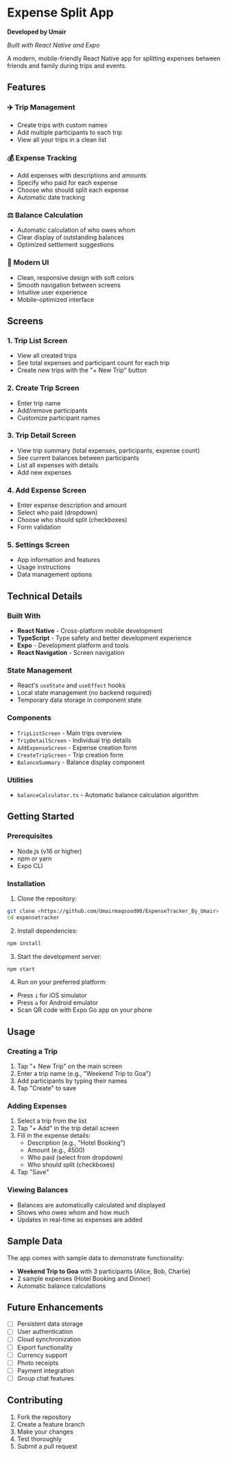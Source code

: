 # Expense Split App

**Developed by Umair**

*Built with React Native and Expo*

A modern, mobile-friendly React Native app for splitting expenses between friends and family during trips and events.

## Features

### ✈️ Trip Management
- Create trips with custom names
- Add multiple participants to each trip
- View all your trips in a clean list

### 💰 Expense Tracking
- Add expenses with descriptions and amounts
- Specify who paid for each expense
- Choose who should split each expense
- Automatic date tracking

### ⚖️ Balance Calculation
- Automatic calculation of who owes whom
- Clear display of outstanding balances
- Optimized settlement suggestions

### 🎨 Modern UI
- Clean, responsive design with soft colors
- Smooth navigation between screens
- Intuitive user experience
- Mobile-optimized interface

## Screens

### 1. Trip List Screen
- View all created trips
- See total expenses and participant count for each trip
- Create new trips with the "+ New Trip" button

### 2. Create Trip Screen
- Enter trip name
- Add/remove participants
- Customize participant names

### 3. Trip Detail Screen
- View trip summary (total expenses, participants, expense count)
- See current balances between participants
- List all expenses with details
- Add new expenses

### 4. Add Expense Screen
- Enter expense description and amount
- Select who paid (dropdown)
- Choose who should split (checkboxes)
- Form validation

### 5. Settings Screen
- App information and features
- Usage instructions
- Data management options

## Technical Details

### Built With
- **React Native** - Cross-platform mobile development
- **TypeScript** - Type safety and better development experience
- **Expo** - Development platform and tools
- **React Navigation** - Screen navigation

### State Management
- React's `useState` and `useEffect` hooks
- Local state management (no backend required)
- Temporary data storage in component state

### Components
- `TripListScreen` - Main trips overview
- `TripDetailScreen` - Individual trip details
- `AddExpenseScreen` - Expense creation form
- `CreateTripScreen` - Trip creation form
- `BalanceSummary` - Balance display component

### Utilities
- `balanceCalculator.ts` - Automatic balance calculation algorithm

## Getting Started

### Prerequisites
- Node.js (v16 or higher)
- npm or yarn
- Expo CLI


### Installation

1. Clone the repository:
```bash
git clone <https://github.com/Umairmaqsood00/ExpenseTracker_By_Umair>
cd expensetracker
```

2. Install dependencies:
```bash
npm install
```

3. Start the development server:
```bash
npm start
```

4. Run on your preferred platform:
- Press `i` for iOS simulator
- Press `a` for Android emulator
- Scan QR code with Expo Go app on your phone

## Usage

### Creating a Trip
1. Tap "+ New Trip" on the main screen
2. Enter a trip name (e.g., "Weekend Trip to Goa")
3. Add participants by typing their names
4. Tap "Create" to save

### Adding Expenses
1. Select a trip from the list
2. Tap "+ Add" in the trip detail screen
3. Fill in the expense details:
   - Description (e.g., "Hotel Booking")
   - Amount (e.g., 4500)
   - Who paid (select from dropdown)
   - Who should split (checkboxes)
4. Tap "Save"

### Viewing Balances
- Balances are automatically calculated and displayed
- Shows who owes whom and how much
- Updates in real-time as expenses are added

## Sample Data

The app comes with sample data to demonstrate functionality:
- **Weekend Trip to Goa** with 3 participants (Alice, Bob, Charlie)
- 2 sample expenses (Hotel Booking and Dinner)
- Automatic balance calculations

## Future Enhancements

- [ ] Persistent data storage
- [ ] User authentication
- [ ] Cloud synchronization
- [ ] Export functionality
- [ ] Currency support
- [ ] Photo receipts
- [ ] Payment integration
- [ ] Group chat features

## Contributing

1. Fork the repository
2. Create a feature branch
3. Make your changes
4. Test thoroughly
5. Submit a pull request

